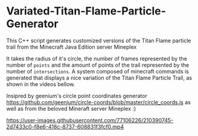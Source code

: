 # Variated-Titan-Flame-Particle-Generator
This C++ script generates customized versions of the Titan Flame particle trail from the Minecraft Java Edition server Mineplex

It takes the radius of it's circle, the number of frames represented by the number of `points` and the amount of points of the trail represented by the number of `intersections`. A system composed of minecraft commands is generated that displays a nice variation of the Titan Flame Particle Trail, as shown in the videos bellow.

Insipred by geenium's circle point coordinates generator https://github.com/geenium/circle-coords/blob/master/circle_coords.js as well as from the beloved Mineraft server Mineplex :)


https://user-images.githubusercontent.com/77106226/210390745-2d7433c0-f8e6-418c-8737-608831f3fcf0.mp4

